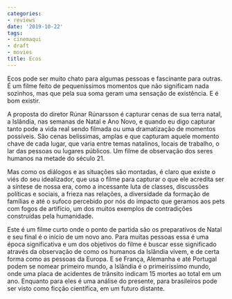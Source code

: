 ```yaml
---
categories:
- reviews
date: '2019-10-22'
tags:
- cinemaqui
- draft
- movies
title: Ecos
---
```


Ecos pode ser muito chato para algumas pessoas e fascinante para outras. É um filme feito de pequeníssimos momentos que não significam nada sozinhos, mas que pela sua soma geram uma sensação de existência. E é bom existir.

A proposta do diretor Rúnar Rúnarsson é capturar cenas de sua terra natal, a Islândia, nas semanas de Natal e Ano Novo, e quando eu digo capturar tanto pode a vida real sendo filmada ou uma dramatização de momentos possíveis. São cenas belíssimas, amplas e que capturam aquele momento chave de cada lugar, que varia entre temas natalinos, locais de trabalho, o lar das pessoas ou lugares públicos. Um filme de observação dos seres humanos na metade do século 21.

Mas como os diálogos e as situações são montadas, é claro que existe o viés do seu idealizador, que usa o filme para capturar o que ele acredita ser a síntese de nossa era, como a incessante luta de classes, discussões políticas e sociais, a frieza nas relações, a diversidade da formação de famílias e até o sufoco percebido por nós do impacto que geramos aos pets com fogos de artifício, um dos muitos exemplos de contradições construídas pela humanidade.

Este é um filme curto onde o ponto de partida são os preparativos de Natal e seu final é o início de um novo ano. Para muitas pessoas essa é uma época significativa e um dos objetivos do filme é buscar esse significado através da observação de como os humanos da Islândia vivem, e de certa forma como as pessoas da Europa. E se França, Alemanha e até Portugal podem se nomear primeiro mundo, a Islândia é o primeiríssimo mundo, onde uma placa de acidentes de trânsito indicam 15 mortes ao total em um ano. Enquanto para eles é uma análise do presente, para brasileiros pode ser visto como ficção científica, em um futuro distante.